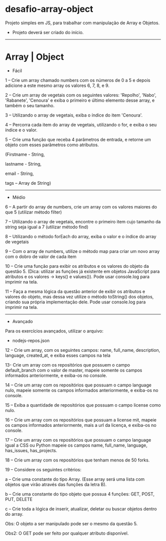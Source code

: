 # desafio-array-object

Projeto simples em JS, para trabalhar com manipulação de Array e Objetos.

* Projeto deverá ser criado do início.
________________________________________________________________________________________________________________________________________

# Array | Object

- Fácil 

1 – Crie um array chamado numbers com os números de 0 a 5 e depois adicione a este mesmo array os valores 6, 7, 8, e 9. 

2 – Crie um array de vegetais com os seguintes valores: 'Repolho', 'Nabo', 'Rabanete', 'Cenoura' e exiba o primeiro e último elemento desse array, e também o seu tamanho. 

3 – Utilizando o array de vegetais, exiba o índice do item 'Cenoura'. 

4 – Percorra cada item do array de vegetais, utilizando o for, e exiba o seu índice e o valor. 

5 – Crie uma função que receba 4 parâmetros de entrada, e retorne um objeto com esses parâmetros como atributos.  

(Firstname - String,  

lastname - String, 

 email - String, 

 tags – Array de String) 
________________________________________________________________________________________________________________________________________

- Médio 

6 – A partir do array de numbers, crie um array com os valores maiores do que 5 (utilizar método filter) 

7 – Utilizando o array de vegetais, encontre o primeiro item cujo tamanho da string seja igual a 7 (utilizar método find) 

8 – Utilizando o método forEach do array, exiba o valor e o índice do array de vegetais 

9 – Com o array de numbers, utilize o método map para criar um novo array com o dobro de valor de cada item 

10 – Crie uma função para exibir os atributos e os valores do objeto da questão 5. (Dica: utilizar as funções já existente em objetos JavaScript para atributos e os valores -> keys() e values()). Pode usar console.log para imprimir na tela. 

11 – Faça a mesma lógica da questão anterior de exibir os atributos e valores do objeto, mas dessa vez utilize o método toString() dos objetos, criando sua própria implementação dele. Pode usar console.log para imprimir na tela. 

________________________________________________________________________________________________________________________________________

- Avançado 

Para os exercícios avançados, utilizar o arquivo:  

- nodejs-repos.json

12 – Crie um array, com os seguintes campos: name, full_name, description, language, created_at, e exiba esses campos na tela 

13- Crie um array com os repositórios que possuem o campo default_branch com o valor de master, mapeie somente os campos informados anteriormente, e exiba-os no console. 

14 – Crie um array com os repositórios que possuam o campo language nulo, mapeie somente os campos informados anteriormente, e exiba-os no console. 

15 – Exiba a quantidade de repositórios que possuam o campo license como nulo. 

16 – Crie um array com os repositórios que possuam a license mit, mapeie os campos informados anteriormente, mais a url da licença, e exiba-os no console. 

17 – Crie um array com os repositórios que possuam o campo language igual a CSS ou Python mapeie os campos name, full_name, language, has_issues, has_projects. 

18 – Crie um array com os repositórios que tenham menos de 50 forks.

19 – Considere os seguintes critérios: 

  a – Crie uma constante do tipo Array. (Esse array será uma lista com objetos que virão através das funções da letra B). 

  b – Crie uma constante do tipo objeto que possua 4 funções: GET, POST, PUT, DELETE 

  c – Crie toda a lógica de inserir, atualizar, deletar ou buscar objetos dentro do array.  

Obs: O objeto a ser manipulado pode ser o mesmo da questão 5. 

Obs2: O GET pode ser feito por qualquer atributo disponível. 
